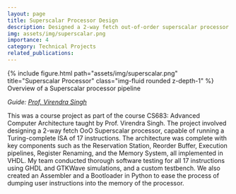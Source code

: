 ```yaml
---
layout: page
title: Superscalar Processor Design
description: Designed a 2-way fetch out-of-order superscalar processor in VHDL
img: assets/img/superscalar.png
importance: 4
category: Technical Projects
related_publications:
---
```


<div class="row">
    <div class="col-sm mt-4 mt-md-0">
        {% include figure.html path="assets/img/superscalar.png" title="Superscalar Processor" class="img-fluid rounded z-depth-1" %}
    </div>
</div>
<div class="caption">
    Overview of a Superscalar processor pipeline
</div>

_Guide: [Prof. Virendra Singh](https://www.ee.iitb.ac.in/~viren/)_  

This was a course project as part of the course CS683: Advanced Computer Architecture taught by Prof. Virendra Singh. The project involved designing a 2-way fetch OoO Superscalar processor, capable of running a Turing-complete ISA of 17 instructions. The architecture was complete with key components such as the Reservation Station, Reorder Buffer, Execution pipelines, Register Renaming, and the Memory System, all implemented in VHDL. My team conducted thorough software testing for all 17 instructions using GHDL and GTKWave simulations, and a custom testbench. We also created an Assembler and a Bootloader in Python to ease the process of dumping user instructions into the memory of the processor.
